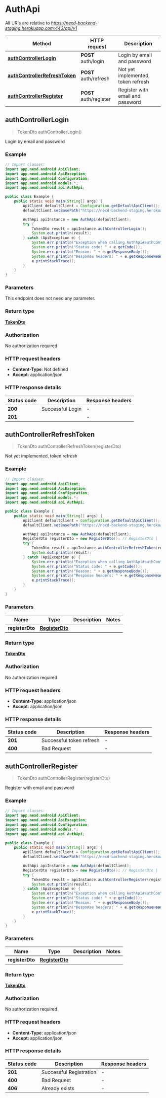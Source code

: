 # AuthApi

All URIs are relative to *https://nexd-backend-staging.herokuapp.com:443/api/v1*

Method | HTTP request | Description
------------- | ------------- | -------------
[**authControllerLogin**](AuthApi.md#authControllerLogin) | **POST** auth/login | Login by email and password 
[**authControllerRefreshToken**](AuthApi.md#authControllerRefreshToken) | **POST** auth/refresh | Not yet implemented, token refresh
[**authControllerRegister**](AuthApi.md#authControllerRegister) | **POST** auth/register | Register with email and password 



## authControllerLogin

> TokenDto authControllerLogin()

Login by email and password 

### Example

```java
// Import classes:
import app.nexd.android.ApiClient;
import app.nexd.android.ApiException;
import app.nexd.android.Configuration;
import app.nexd.android.models.*;
import app.nexd.android.api.AuthApi;

public class Example {
    public static void main(String[] args) {
        ApiClient defaultClient = Configuration.getDefaultApiClient();
        defaultClient.setBasePath("https://nexd-backend-staging.herokuapp.com:443/api/v1");

        AuthApi apiInstance = new AuthApi(defaultClient);
        try {
            TokenDto result = apiInstance.authControllerLogin();
            System.out.println(result);
        } catch (ApiException e) {
            System.err.println("Exception when calling AuthApi#authControllerLogin");
            System.err.println("Status code: " + e.getCode());
            System.err.println("Reason: " + e.getResponseBody());
            System.err.println("Response headers: " + e.getResponseHeaders());
            e.printStackTrace();
        }
    }
}
```

### Parameters

This endpoint does not need any parameter.

### Return type

[**TokenDto**](TokenDto.md)

### Authorization

No authorization required

### HTTP request headers

- **Content-Type**: Not defined
- **Accept**: application/json

### HTTP response details
| Status code | Description | Response headers |
|-------------|-------------|------------------|
| **200** | Successful Login |  -  |
| **201** |  |  -  |


## authControllerRefreshToken

> TokenDto authControllerRefreshToken(registerDto)

Not yet implemented, token refresh

### Example

```java
// Import classes:
import app.nexd.android.ApiClient;
import app.nexd.android.ApiException;
import app.nexd.android.Configuration;
import app.nexd.android.models.*;
import app.nexd.android.api.AuthApi;

public class Example {
    public static void main(String[] args) {
        ApiClient defaultClient = Configuration.getDefaultApiClient();
        defaultClient.setBasePath("https://nexd-backend-staging.herokuapp.com:443/api/v1");

        AuthApi apiInstance = new AuthApi(defaultClient);
        RegisterDto registerDto = new RegisterDto(); // RegisterDto | 
        try {
            TokenDto result = apiInstance.authControllerRefreshToken(registerDto);
            System.out.println(result);
        } catch (ApiException e) {
            System.err.println("Exception when calling AuthApi#authControllerRefreshToken");
            System.err.println("Status code: " + e.getCode());
            System.err.println("Reason: " + e.getResponseBody());
            System.err.println("Response headers: " + e.getResponseHeaders());
            e.printStackTrace();
        }
    }
}
```

### Parameters


Name | Type | Description  | Notes
------------- | ------------- | ------------- | -------------
 **registerDto** | [**RegisterDto**](RegisterDto.md)|  |

### Return type

[**TokenDto**](TokenDto.md)

### Authorization

No authorization required

### HTTP request headers

- **Content-Type**: application/json
- **Accept**: application/json

### HTTP response details
| Status code | Description | Response headers |
|-------------|-------------|------------------|
| **201** | Successful token refresh |  -  |
| **400** | Bad Request |  -  |


## authControllerRegister

> TokenDto authControllerRegister(registerDto)

Register with email and password 

### Example

```java
// Import classes:
import app.nexd.android.ApiClient;
import app.nexd.android.ApiException;
import app.nexd.android.Configuration;
import app.nexd.android.models.*;
import app.nexd.android.api.AuthApi;

public class Example {
    public static void main(String[] args) {
        ApiClient defaultClient = Configuration.getDefaultApiClient();
        defaultClient.setBasePath("https://nexd-backend-staging.herokuapp.com:443/api/v1");

        AuthApi apiInstance = new AuthApi(defaultClient);
        RegisterDto registerDto = new RegisterDto(); // RegisterDto | 
        try {
            TokenDto result = apiInstance.authControllerRegister(registerDto);
            System.out.println(result);
        } catch (ApiException e) {
            System.err.println("Exception when calling AuthApi#authControllerRegister");
            System.err.println("Status code: " + e.getCode());
            System.err.println("Reason: " + e.getResponseBody());
            System.err.println("Response headers: " + e.getResponseHeaders());
            e.printStackTrace();
        }
    }
}
```

### Parameters


Name | Type | Description  | Notes
------------- | ------------- | ------------- | -------------
 **registerDto** | [**RegisterDto**](RegisterDto.md)|  |

### Return type

[**TokenDto**](TokenDto.md)

### Authorization

No authorization required

### HTTP request headers

- **Content-Type**: application/json
- **Accept**: application/json

### HTTP response details
| Status code | Description | Response headers |
|-------------|-------------|------------------|
| **201** | Successful Registration |  -  |
| **400** | Bad Request |  -  |
| **406** | Already exists |  -  |

